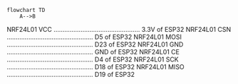 ```mermaid
flowchart TD
    A-->B
```

NRF24L01 VCC  ………………………………………… 3.3V of ESP32
NRF24L01 CSN  ………………………………………… D5 of ESP32
NRF24L01 MOSI ………………………………………… D23 of ESP32
NRF24L01 GND  ………………………………………… GND of ESP32
NRF24L01 CE   ………………………………………… D4 of ESP32
NRF24L01 SCK  ………………………………………… D18 of ESP32
NRF24L01 MISO ………………………………………… D19 of ESP32

